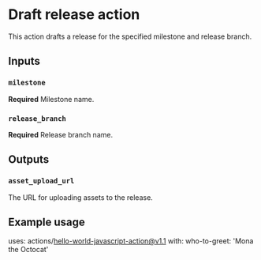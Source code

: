 # Draft release action

This action drafts a release for the specified milestone and release branch.

## Inputs

### `milestone`

**Required** Milestone name.

### `release_branch`

**Required** Release branch name.

## Outputs

### `asset_upload_url`

The URL for uploading assets to the release.

## Example usage

uses: actions/hello-world-javascript-action@v1.1
with:
who-to-greet: 'Mona the Octocat'

